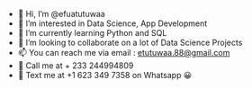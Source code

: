 - 👋 Hi, I’m @efuatutuwaa
- 👀 I’m interested in Data Science, App Development
- 🌱 I’m currently learning Python and SQL
- 💞️ I’m looking to collaborate on a lot of Data Science Projects
- 📫 You can reach me via email : etutuwaa.88@gmail.com 
- 📲 Call me at + 233 244994809
- 📱 Text me at +1 623 349 7358  on Whatsapp 😀

<!---
efuatutuwaa/efuatutuwaa is a ✨ special ✨ repository because its `README.md` (this file) appears on your GitHub profile.
You can click the Preview link to take a look at your changes.
--->

